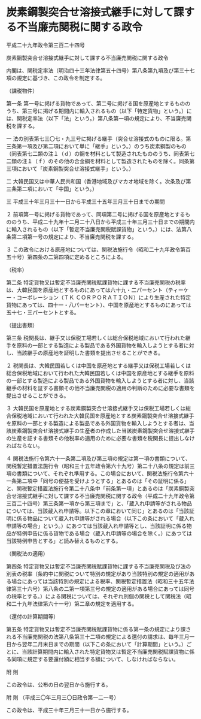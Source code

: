 # 炭素鋼製突合せ溶接式継手に対して課する不当廉売関税に関する政令

平成二十九年政令第三百二十四号

炭素鋼製突合せ溶接式継手に対して課する不当廉売関税に関する政令

内閣は、関税定率法（明治四十三年法律第五十四号）第八条第九項及び第三十七項の規定に基づき、この政令を制定する。

（課税物件）

第一条 第一号に掲げる貨物であって、第二号に掲げる国を原産地とするもののうち、第三号に掲げる期間内に輸入されるもの（以下「特定貨物」という。）には、関税定率法（以下「法」という。）第八条第一項の規定により、不当廉売関税を課する。

一 法の別表第七三〇七・九三号に掲げる継手（突合せ溶接式のものに限る。第三条第一項及び第二項において単に「継手」という。）のうち炭素鋼製のもの（同表第七二類の注１（ｄ）の鋼を材料として製造されたもののうち、同表第七二類の注１（ｆ）のその他の合金鋼を材料として製造されたものを除く。同条第三項において「炭素鋼製突合せ溶接式継手」という。）

二 大韓民国又は中華人民共和国（香港地域及びマカオ地域を除く。次条及び第三条第二項において「中国」という。）

三 平成三十年三月三十一日から平成三十五年三月三十日までの期間

２ 前項第一号に掲げる貨物であって、同項第二号に掲げる国を原産地とするもののうち、平成二十九年十二月二十八日から平成三十年三月三十日までの期間内に輸入されるもの（以下「暫定不当廉売関税賦課貨物」という。）には、法第八条第二項第一号の規定により、不当廉売関税を課する。

３ この政令における原産地については、関税法施行令（昭和二十九年政令第百五十号）第四条の二第四項に定めるところによる。

（税率）

第二条 特定貨物又は暫定不当廉売関税賦課貨物に課する不当廉売関税の税率は、大韓民国を原産地とするものにあっては六十九・二パーセント（ティーケー・コーポレーション（ＴＫ ＣＯＲＰＯＲＡＴＩＯＮ）により生産された特定貨物にあっては、四十一・八パーセント）、中国を原産地とするものにあっては五十七・三パーセントとする。

（提出書類）

第三条 税関長は、継手又は保税工場若しくは総合保税地域において行われた継手を原料の一部とする製造による製品である外国貨物を輸入しようとする者に対し、当該継手の原産地を証明した書類を提出させることができる。

２ 税関長は、大韓民国若しくは中国を原産地とする継手又は保税工場若しくは総合保税地域において行われた大韓民国若しくは中国を原産地とする継手を原料の一部とする製造による製品である外国貨物を輸入しようとする者に対し、当該継手の材料を証する書類その他不当廉売関税の適用の判断のために必要な書類を提出させることができる。

３ 大韓民国を原産地とする炭素鋼製突合せ溶接式継手又は保税工場若しくは総合保税地域において行われた大韓民国を原産地とする炭素鋼製突合せ溶接式継手を原料の一部とする製造による製品である外国貨物を輸入しようとする者は、当該炭素鋼製突合せ溶接式継手の生産者の作成した当該炭素鋼製突合せ溶接式継手の生産を証する書類その他税率の適用のために必要な書類を税関長に提出しなければならない。

４ 関税法施行令第六十一条第二項及び第三項の規定は第一項の書類について、関税暫定措置法施行令（昭和三十五年政令第六十九号）第二十八条の規定は前三項の書類について、それぞれ準用する。この場合において、関税法施行令第六十一条第二項中「同号の便益を受けようとする」とあるのは「その証明に係る」と、関税暫定措置法施行令第二十八条中「前条第一項」とあるのは「炭素鋼製突合せ溶接式継手に対して課する不当廉売関税に関する政令（平成二十九年政令第三百二十四号）第三条第一項から第三項まで」と、「蔵入れ申請等がされる物品については、当該蔵入れ申請等。以下この章において同じ」とあるのは「当該証明に係る物品について蔵入れ申請等がされる場合（以下この条において「蔵入れ申請等の場合」という。）にあつては当該蔵入れ申請等とし、当該証明に係る物品が特例申告に係る貨物である場合（蔵入れ申請等の場合を除く。）にあつては当該特例申告とする」と読み替えるものとする。

（関税法の適用）

第四条 特定貨物又は暫定不当廉売関税賦課貨物に課する不当廉売関税及び法の別表の税率（条約中に関税について特別の規定があり当該特別の規定の適用がある場合にあっては当該特別の規定による税率、関税暫定措置法（昭和三十五年法律第三十六号）第八条の二第一項第三号の規定の適用がある場合にあっては同号の税率とする。）による関税については、それぞれ別個の関税として関税法（昭和二十九年法律第六十一号）第二章の規定を適用する。

（還付の計算期間等）

第五条 特定貨物又は暫定不当廉売関税賦課貨物に係る第一条の規定により課される不当廉売関税の法第八条第三十二項の規定による還付の請求は、毎年三月一日から翌年二月末日までの期間（以下この条において「計算期間」という。）ごとに、当該計算期間内に輸入された特定貨物又は暫定不当廉売関税賦課貨物に係る同項に規定する要還付額に相当する額について、しなければならない。

附 則

この政令は、公布の日の翌日から施行する。

附 則 （平成三〇年三月三〇日政令第一二一号）

この政令は、平成三十年三月三十一日から施行する。
